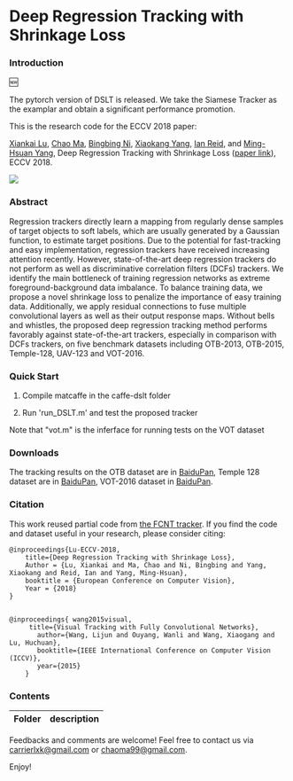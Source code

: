 
# Deep Regression Tracking with Shrinkage Loss

### Introduction

:new:

The pytorch version of DSLT is released. We take the Siamese Tracker as the examplar and obtain a significant performance promotion.


This is the research code for the ECCV 2018 paper: 

[Xiankai Lu](https://github.com/carrierlxk),  [Chao Ma](https://www.chaoma.info), [Bingbing Ni](https://scholar.google.com/citations?user=eUbmKwYAAAAJ&hl=en), [Xiaokang Yang](http://english.seiee.sjtu.edu.cn/english/detail/842_802.htm), [Ian Reid](https://cs.adelaide.edu.au/~ianr/), and [Ming-Hsuan Yang](http://faculty.ucmerced.edu/mhyang/), Deep Regression Tracking with Shrinkage Loss ([paper link](http://faculty.ucmerced.edu/mhyang/papers/eccv2018_rtsl.pdf)), ECCV 2018. 

![](../master/framework.png)

### Abstract
Regression trackers directly learn a mapping from regularly dense samples of target objects to soft labels, which are usually generated by a Gaussian function, to estimate target positions. Due to the potential for fast-tracking and easy implementation, regression trackers have received increasing attention recently. However, state-of-the-art deep regression trackers do not perform as well as discriminative correlation filters (DCFs) trackers. We identify the main bottleneck of training regression networks as extreme foreground-background data imbalance. To balance training data, we propose a novel shrinkage loss to penalize the importance of easy training data.  Additionally, we apply residual connections to fuse multiple convolutional layers as well as their output response maps. Without bells and whistles, the proposed deep regression tracking method performs favorably against state-of-the-art trackers, especially in comparison with DCFs trackers, on five benchmark datasets including OTB-2013, OTB-2015, Temple-128, UAV-123 and VOT-2016.

### Quick Start

1. Compile matcaffe in the caffe-dslt folder

2. Run 'run_DSLT.m' and test the proposed tracker

Note that "vot.m" is the inferface for running tests on the VOT dataset

### Downloads

The tracking results on the OTB dataset are in [BaiduPan](https://pan.baidu.com/s/1zqHDdNer9bnnq8NXCigrEw), Temple 128 dataset are in [BaiduPan](https://pan.baidu.com/s/1P5rYFWUBDCKQ4x_E9YNHgw), VOT-2016 dataset in [BaiduPan](https://pan.baidu.com/s/1VQ34WPVAimHXO0iZRFCm-g). 

### Citation

This work reused partial code from [the FCNT tracker](https://github.com/scott89/FCNT). If you find the code and dataset useful in your research, please consider citing:


    @inproceedings{Lu-ECCV-2018,
        title={Deep Regression Tracking with Shrinkage Loss},
        Author = {Lu, Xiankai and Ma, Chao and Ni, Bingbing and Yang, Xiaokang and Reid, Ian and Yang, Ming-Hsuan},
        booktitle = {European Conference on Computer Vision},
        Year = {2018}
    }


    @inproceedings{ wang2015visual,
         title={Visual Tracking with Fully Convolutional Networks},
           author={Wang, Lijun and Ouyang, Wanli and Wang, Xiaogang and Lu, Huchuan},
           booktitle={IEEE International Conference on Computer Vision (ICCV)},
           year={2015}
        }


### Contents
|  Folder    | description |
| ---|---|

Feedbacks and comments are welcome! Feel free to contact us via [carrierlxk@gmail.com](mailto:carrierlxk@gmail.com) or [chaoma99@gmail.com](mailto:chaoma99@gmail.com).

Enjoy!
